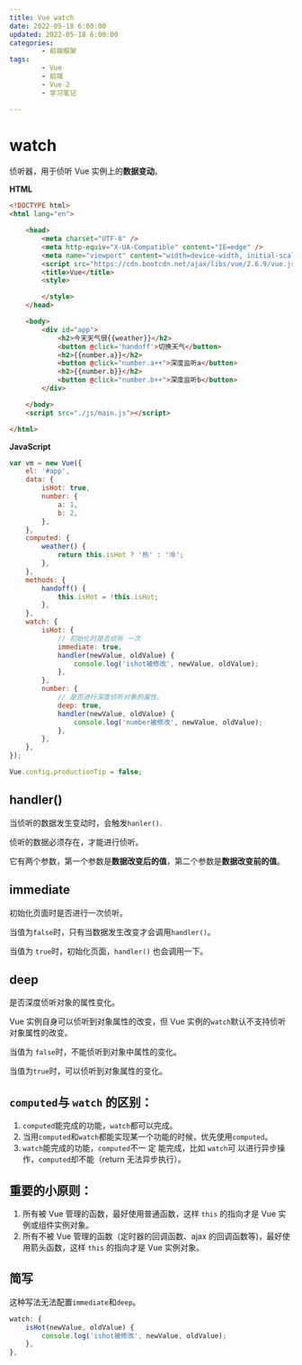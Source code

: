 ```yaml
---
title: Vue watch
date: 2022-05-18 6:00:00
updated: 2022-05-18 6:00:00
categories:
        - 前端框架
tags:
        - Vue
        - 前端
        - Vue 2
        - 学习笔记

---
```


# watch

侦听器，用于侦听 Vue 实例上的**数据变动**。

**HTML**

```html
<!DOCTYPE html>
<html lang="en">

    <head>
        <meta charset="UTF-8" />
        <meta http-equiv="X-UA-Compatible" content="IE=edge" />
        <meta name="viewport" content="width=device-width, initial-scale=1.0" />
        <script src="https://cdn.bootcdn.net/ajax/libs/vue/2.6.9/vue.js"></script>
        <title>Vue</title>
        <style>

        </style>
    </head>

    <body>
        <div id="app">
            <h2>今天天气很{{weather}}</h2>
            <button @click='handoff'>切换天气</button>
            <h2>{{number.a}}</h2>
            <button @click="number.a++">深度监听a</button>
            <h2>{{number.b}}</h2>
            <button @click="number.b++">深度监听b</button>
        </div>

    </body>
    <script src="./js/main.js"></script>

</html>
```

**JavaScript**

```js
var vm = new Vue({
	el: '#app',
	data: {
		isHot: true,
		number: {
			a: 1,
			b: 2,
		},
	},
	computed: {
		weather() {
			return this.isHot ? '热' : '冷';
		},
	},
	methods: {
		handoff() {
			this.isHot = !this.isHot;
		},
	},
	watch: {
		isHot: {
			// 初始化时是否侦听 一次
			immediate: true,
			handler(newValue, oldValue) {
				console.log('ishot被修改', newValue, oldValue);
			},
		},
		number: {
			// 是否进行深度侦听对象的属性。
			deep: true,
			handler(newValue, oldValue) {
				console.log('number被修改', newValue, oldValue);
			},
		},
	},
});

Vue.config.productionTip = false;

```

## handler()

当侦听的数据发生变动时，会触发`hanler()`.

侦听的数据必须存在，才能进行侦听。

它有两个参数，第一个参数是**数据改变后的值**，第二个参数是**数据改变前的值**。

## immediate

初始化页面时是否进行一次侦听。

当值为`false`时，只有当数据发生改变才会调用`handler()`。

当值为 `true`时，初始化页面，`handler()` 也会调用一下。

## deep

是否深度侦听对象的属性变化。

Vue 实例自身可以侦听到对象属性的改变，但 Vue 实例的`watch`默认不支持侦听对象属性的改变。

当值为 `false`时，不能侦听到对象中属性的变化。

当值为`true`时，可以侦听到对象属性的变化。

## `computed`与 `watch` 的区别：

1. `computed`能完成的功能，`watch`都可以完成。
1. 当用`computed`和`watch`都能实现某一个功能的时候，优先使用`computed`。
2. `watch`能完成的功能，`computed`不一 定 能完成，比如 `watch`可 以进行异步操作，`computed`却不能（return 无法异步执行）。

## 重要的小原则：

1. 所有被 Vue 管理的函数，最好使用普通函数，这样 `this` 的指向才是 Vue 实例或组件实例对象。
2. 所有不被  Vue 管理的函数（定时器的回调函数、ajax 的回调函数等)，最好使用箭头函数，这样 `this` 的指向才是 Vue 实例对象。

## 简写

这种写法无法配置`immediate`和`deep`。

```js
watch: {
    isHot(newValue, oldValue) {
        console.log('ishot被修改', newValue, oldValue);
    },
},
```

